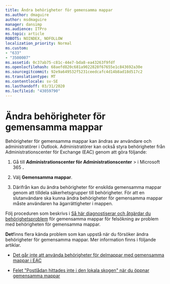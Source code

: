 ```yaml
---
title: Ändra behörigheter för gemensamma mappar
ms.author: dmaguire
author: msdmaguire
manager: dansimp
ms.audience: ITPro
ms.topic: article
ROBOTS: NOINDEX, NOFOLLOW
localization_priority: Normal
ms.custom:
- "633"
- "3500007"
ms.assetid: 0c37ab75-c81c-44e7-bda8-ea43263f9fdf
ms.openlocfilehash: 68aefd820c681a9022828f67655e1c843692a30e
ms.sourcegitcommit: 92e9a649532f5231ceedcafc4d14b8ad18d517c2
ms.translationtype: MT
ms.contentlocale: sv-SE
ms.lasthandoff: 03/31/2020
ms.locfileid: "43059790"
---
```

# <a name="changing-public-folder-permissions"></a>Ändra behörigheter för gemensamma mappar

Behörigheter för gemensamma mappar kan ändras av användare och administratörer i Outlook. Administratörer kan också styra behörigheter från Administrationscenter för Exchange (EAC) genom att göra följande:
  
1. Gå till **Administrationscenter för Administrationscenter** \> i Microsoft 365 **.**

2. Välj **Gemensamma mappar**.

3. Därifrån kan du ändra behörigheter för enskilda gemensamma mappar genom att tilldela säkerhetsgrupper till behörigheter. För att en slutanvändare ska kunna ändra behörigheter för gemensamma mappar måste användaren ha ägarrättigheter i mappen.

Följ proceduren som beskrivs i [Så här diagnostiserar och åtgärdar du behörighetsproblem](https://docs.microsoft.com/exchange/troubleshoot/public-folders/public-folder-permission-issues) för gemensamma mappar för felsökning av problem med behörigheten för gemensamma mappar.

**Det**finns flera kända problem som kan uppstå när du försöker ändra behörigheter för gemensamma mappar. Mer information finns i följande artiklar.

- [Det går inte att använda behörigheter för delmappar med gemensamma mappar i EAC](https://docs.microsoft.com/exchange/troubleshoot/public-folders/can%E2%80%99t-apply-permissions-public-folder-subfolders)

- [Felet "Postlådan hittades inte i den lokala skogen" när du öppnar gemensamma mappar](https://docs.microsoft.com/exchange/troubleshoot/public-folders/mailbox-not-found-local-forest-public-folder)
